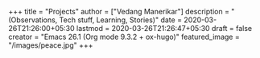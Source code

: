 +++
title = "Projects"
author = ["Vedang Manerikar"]
description = "(Observations, Tech stuff, Learning, Stories)"
date = 2020-03-26T21:26:00+05:30
lastmod = 2020-03-26T21:26:47+05:30
draft = false
creator = "Emacs 26.1 (Org mode 9.3.2 + ox-hugo)"
featured_image = "/images/peace.jpg"
+++
